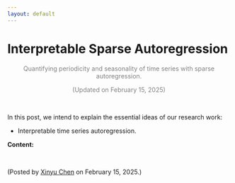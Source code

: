 ```yaml
---
layout: default
---
```


# Interpretable Sparse Autoregression

<p align="center"><span style="color:gray">Quantifying periodicity and seasonality of time series with sparse autoregression.</span></p>

<p align="center"><span style="color:gray">(Updated on February 15, 2025)</span></p>

<br>

In this post, we intend to explain the essential ideas of our research work:

- Interpretable time series autoregression.

**Content:**



<br>

<p align="left">(Posted by <a href="https://xinychen.github.io/">Xinyu Chen</a> on February 15, 2025.)</p>
